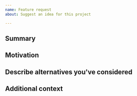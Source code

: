 ```yaml
---
name: Feature request
about: Suggest an idea for this project

---
```


<!--

Have you read stream-watcher's Code of Conduct? By filing an Issue, you are expected to comply with it, including treating everyone with respect: https://github.com/IridescentGil/stream-watcher/blob/master/CODE_OF_CONDUCT.md

-->

## Summary

<!-- One paragraph explanation of the feature. -->

## Motivation

<!-- Why are we doing this? What use cases does it support? What is the expected outcome? -->

## Describe alternatives you've considered

<!-- A clear and concise description of the alternative solutions you've considered. -->

## Additional context

<!-- Add any other context or screenshots about the feature request here. -->
